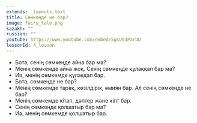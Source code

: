 ```yaml
---
extends: _layouts.text
title: Cөмкеңде не бар?
image: fairy_tale.png
kazakh: ""
russian: ""
youtube: https://www.youtube.com/embed/SgsU53ParUU
lessonId: 4_lesson
---
```

- Бота, сенің сөмкеңде айна бар ма?
- Менің сөмкемде айна жоқ. Сенің сөмкеңде құлаққап бар ма?
- Иә, менің сөмкемде құлаққап бар.
- Бота, сөмкеңде не бар? 
- Менің сөмкемде тарақ, көзілдірік, әмиян бар. Ал сенің сөмкеңде не бар?
- Менің сөмкемде кітап, дәптер және кілт бар. 
- Сенің сөмкеңде қолшатыр бар ма?
- Иә, менің сөмкемде қолшатыр бар. 

